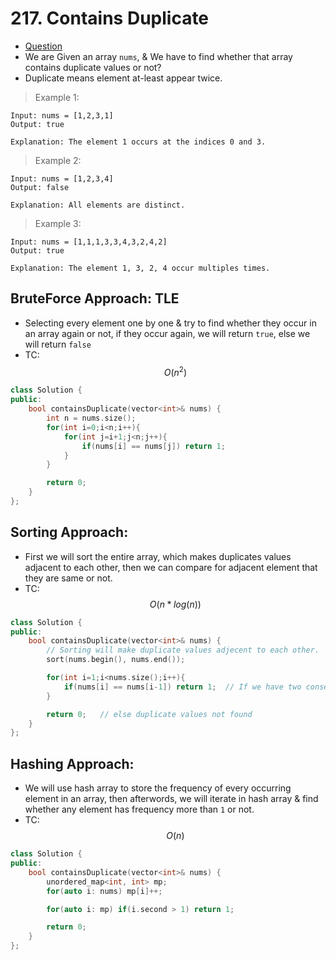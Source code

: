 # 217. Contains Duplicate

- [Question](https://leetcode.com/problems/contains-duplicate/description/)
- We are Given an array `nums`, & We have to find whether that array contains duplicate values or not?
- Duplicate means element at-least appear twice.


> Example 1:
```plain
Input: nums = [1,2,3,1]
Output: true

Explanation: The element 1 occurs at the indices 0 and 3.
```
> Example 2:
```plain
Input: nums = [1,2,3,4]
Output: false

Explanation: All elements are distinct.
```

> Example 3:
```plain
Input: nums = [1,1,1,3,3,4,3,2,4,2]
Output: true

Explanation: The element 1, 3, 2, 4 occur multiples times.
```

## BruteForce Approach: TLE
- Selecting every element one by one & try to find whether they occur in an array again or not, if they occur again, we will return `true`, else we will return `false`
- TC: $$O(n^2)$$

```cpp
class Solution {
public:
    bool containsDuplicate(vector<int>& nums) {
        int n = nums.size();
        for(int i=0;i<n;i++){
            for(int j=i+1;j<n;j++){
                if(nums[i] == nums[j]) return 1;
            }
        }

        return 0;
    }
};
```

## Sorting Approach: 
- First we will sort the entire array, which makes duplicates values adjacent to each other, then we can compare for adjacent element that they are same or not.
- TC: $$O(n*log(n))$$
  
```cpp
class Solution {
public:
    bool containsDuplicate(vector<int>& nums) {
        // Sorting will make duplicate values adjecent to each other.
        sort(nums.begin(), nums.end());

        for(int i=1;i<nums.size();i++){
            if(nums[i] == nums[i-1]) return 1;  // If we have two consecutive same values duplicates found
        }

        return 0;   // else duplicate values not found
    }
};
```

## Hashing Approach:
- We will use hash array to store the frequency of every occurring element in an array, then afterwords, we will iterate in hash array & find whether any element has frequency more than `1` or not.
- TC: $$O(n)$$
  
```cpp
class Solution {
public:
    bool containsDuplicate(vector<int>& nums) {
        unordered_map<int, int> mp;
        for(auto i: nums) mp[i]++;

        for(auto i: mp) if(i.second > 1) return 1;

        return 0;
    }
};
```

